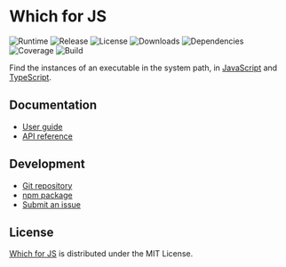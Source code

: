 # Which for JS
![Runtime](https://img.shields.io/badge/node-%3E%3D10.15-brightgreen.svg) ![Release](https://img.shields.io/npm/v/@cedx/which.svg) ![License](https://img.shields.io/npm/l/@cedx/which.svg) ![Downloads](https://img.shields.io/npm/dt/@cedx/which.svg) ![Dependencies](https://david-dm.org/cedx/which.js.svg) ![Coverage](https://coveralls.io/repos/github/cedx/which.js/badge.svg) ![Build](https://travis-ci.com/cedx/which.js.svg)

Find the instances of an executable in the system path, in [JavaScript](https://developer.mozilla.org/en-US/docs/Web/JavaScript) and [TypeScript](https://www.typescriptlang.org).

## Documentation
- [User guide](https://dev.belin.io/which.js)
- [API reference](https://dev.belin.io/which.js/api)

## Development
- [Git repository](https://github.com/cedx/which.js)
- [npm package](https://www.npmjs.com/package/@cedx/which)
- [Submit an issue](https://github.com/cedx/which.js/issues)

## License
[Which for JS](https://dev.belin.io/which.js) is distributed under the MIT License.
